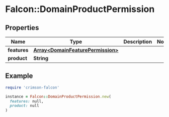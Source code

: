 # Falcon::DomainProductPermission

## Properties

| Name | Type | Description | Notes |
| ---- | ---- | ----------- | ----- |
| **features** | [**Array&lt;DomainFeaturePermission&gt;**](DomainFeaturePermission.md) |  |  |
| **product** | **String** |  |  |

## Example

```ruby
require 'crimson-falcon'

instance = Falcon::DomainProductPermission.new(
  features: null,
  product: null
)
```

